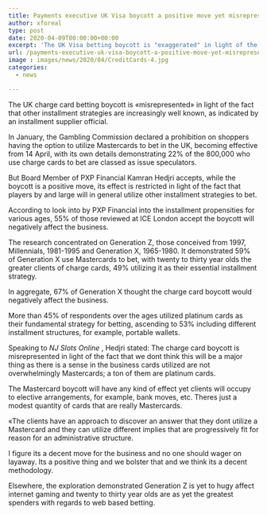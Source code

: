 ```yaml
---
title: Payments executive UK Visa boycott a positive move yet misrepresented
author: xforeal 
type: post
date: 2020-04-09T00:00:00+00:00
excerpt: 'The UK Visa betting boycott is "exaggerated" in light of the fact that other installment techniques are increasingly well known, as indicated by an installment supplier executive '
url: /payments-executive-uk-visa-boycott-a-positive-move-yet-misrepresented/
image : images/news/2020/04/CreditCards-4.jpg
categories:
  - news

---
```

The UK charge card betting boycott is &#171;misrepresented&#187; in light of the fact that other installment strategies are increasingly well known, as indicated by an installment supplier official. 

In January, the Gambling Commission declared a prohibition on shoppers having the option to utilize Mastercards to bet in the UK, becoming effective from 14 April, with its own details demonstrating 22&percnt; of the 800,000 who use charge cards to bet are classed as issue speculators. 

But Board Member of PXP Financial Kamran Hedjri accepts, while the boycott is a positive move, its effect is restricted in light of the fact that players by and large will in general utilize other installment strategies to bet. 

According to look into by PXP Financial into the installment propensities for various ages, 55&percnt; of those reviewed at ICE London accept the boycott will negatively affect the business. 

The research concentrated on Generation Z, those conceived from 1997, Millennials, 1981-1995 and Generation X, 1965-1980. It demonstrated 59&percnt; of Generation X use Mastercards to bet, with twenty to thirty year olds the greater clients of charge cards, 49&percnt; utilizing it as their essential installment strategy. 

In aggregate, 67&percnt; of Generation X thought the charge card boycott would negatively affect the business. 

More than 45&percnt; of respondents over the ages utilized platinum cards as their fundamental strategy for betting, ascending to 53&percnt; including different installment structures, for example, portable wallets. 

Speaking to _NJ Slots Online_ , Hedjri stated: The charge card boycott is misrepresented in light of the fact that we dont think this will be a major thing as there is a sense in the business cards utilized are not overwhelmingly Mastercards; a ton of them are platinum cards. 

The Mastercard boycott will have any kind of effect yet clients will occupy to elective arrangements, for example, bank moves, etc. Theres just a modest quantity of cards that are really Mastercards. 

&#171;The clients have an approach to discover an answer that they dont utilize a Mastercard and they can utilize different implies that are progressively fit for reason for an administrative structure. 

I figure its a decent move for the business and no one should wager on layaway. Its a positive thing and we bolster that and we think its a decent methodology. 

Elsewhere, the exploration demonstrated Generation Z is yet to hugy affect internet gaming and twenty to thirty year olds are as yet the greatest spenders with regards to web based betting.